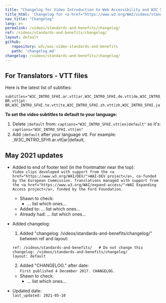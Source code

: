 ```yaml
---
title: "Changelog for Video Introduction to Web Accessibility and W3C Standards"
title_html: 'Changelog for <a href="https://www.w3.org/WAI/videos/standards-and-benefits/">Video Introduction to Web Accessibility and W3C Standards</a>'
nav_title: "Changelog"
lang: en
permalink: /videos/standards-and-benefits/changelog/
ref: /videos/standards-and-benefits/changelog/
layout: default
github:
   repository: w3c/wai-video-standards-and-benefits
   path: 'changelog.md'
changelog: /videos/standards-and-benefits/changelog/
---
```


<!-- _This changelog includes some Markdown and HTML syntax to facilitate updating translations._ -->

## For Translators - VTT files

Here is the latest list of subtitles:

```
subtitles="W3C_INTRO_SFHI.ar.vtt|ar,W3C_INTRO_SFHI.de.vtt|de,W3C_INTRO_SFHI.es.vtt|es,W3C_INTRO_SFHI.fr.vtt|fr,W3C_INTRO_SFHI.gu.vtt|gu,W3C_INTRO_SFHI.hi.vtt|hi,W3C_INTRO_SFHI.kok.vtt|kok,W3C_INTRO_SFHI.ko.vtt|ko,W3C_INTRO_SFHI.ml.vtt|ml,W3C_INTRO_SFHI.mr.vtt|mr,W3C_INTRO_SFHI.nl.vtt|nl,W3C_INTRO_SFHI.pt-BR.vtt|pt-BR,W3C_INTRO_SFHI.te.vtt|te,W3C_INTRO_SFHI.zh.vtt|zh,W3C_INTRO_SFHI.ja.vtt|ja,W3C_INTRO_SFHI.it.vtt|it,W3C_INTRO_SFHI.hu.vtt|hu,W3C_INTRO_SFHI.el.vtt|el,W3C_INTRO_SFHI.ru.vtt|ru,W3C_INTRO_SFHI.cs.vtt|cs,W3C_INTRO_SFHI.id.vtt|id,W3C_INTRO_SFHI.fa.vtt|fa"
```

**To set the video subtitles to default to your language:**
1. Delete ```|default``` from: ``` captions="W3C_INTRO_SFHI.vtt|en|default" ``` so it's:<br><code>captions="W3C_INTRO_SFHI.vtt|en"</code>
2. Add ```|default``` after your language vtt. For example:<br><conde> ,W3C_INTRO_SFHI.ar.vtt|ar|default, </code>

## May 2021 updates

* Added to end of footer text (in the frontmatter near the top):<br>
  ```Video clips developed with support from the <a href="https://www.w3.org/WAI/DEV/">WAI-DEV project</a>, co-funded by the European Commission. Translations managed with support from the <a href="https://www.w3.org/WAI/expand-access/">WAI Expanding Access project</a>, funded by the Ford Foundation.```
  * Shawn to check:
    * ... list which ones...
  * Added to: ... list which ones...
  * Already had: ... list which ones...
* Added changelog:
  1. Added "changelog: /videos/standards-and-benefits/changelog/" between ref and layout:
   ```
   ref: /videos/standards-and-benefits/   # Do not change this
   changelog: /videos/standards-and-benefits/changelog/
   layout: default
   ```
  2. Added "CHANGELOG." after date:<br>
   ```First published 4 December 2017. CHANGELOG.```
    * Shawn to check:
      * ... list which ones...

* Updated date:<br>
  ```last_updated: 2021-05-10```

